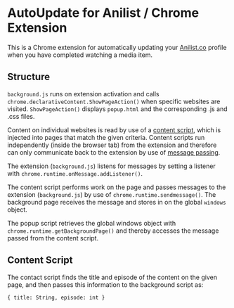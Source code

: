 # AutoUpdate for Anilist / Chrome Extension

This is a Chrome extension for automatically updating your [Anilist.co](https://anilist.co/) profile when you have completed watching a media item.

## Structure

`background.js` runs on extension activation and calls `chrome.declarativeContent.ShowPageAction()` when specific websites are visited. `ShowPageAction()` displays `popup.html` and the corresponding .js and .css files.

Content on individual websites is read by use of a [content script](https://developer.chrome.com/docs/extensions/mv3/content_scripts/), which is injected into pages that match the given criteria. Content scripts run independently (inside the browser tab) from the extension and therefore can only communicate back to the extension by use of [message passing](https://developer.chrome.com/docs/extensions/mv3/messaging/).

The extension (`background.js`) listens for messages by setting a listener with `chrome.runtime.onMessage.addListener()`.

The content script performs work on the page and passes messages to the extension (`background.js`) by use of `chrome.runtime.sendmessage()`. The background page receives the message and stores in on the global `windows` object.

The popup script retrieves the global windows object with `chrome.runtime.getBackgroundPage()` and thereby accesses the message passed from the content script.

## Content Script

The contact script finds the title and episode of the content on the given page, and then passes this information to the background script as:
```
{ title: String, episode: int }
```
